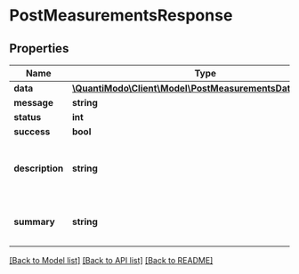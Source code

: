 # PostMeasurementsResponse

## Properties
Name | Type | Description | Notes
------------ | ------------- | ------------- | -------------
**data** | [**\QuantiModo\Client\Model\PostMeasurementsDataResponse**](PostMeasurementsDataResponse.md) |  | [optional] 
**message** | **string** | Message | [optional] 
**status** | **int** | Status code | 
**success** | **bool** |  | 
**description** | **string** | Can be used as body of help info popup | [optional] 
**summary** | **string** | Can be used as title in help info popup | [optional] 

[[Back to Model list]](../README.md#documentation-for-models) [[Back to API list]](../README.md#documentation-for-api-endpoints) [[Back to README]](../README.md)


